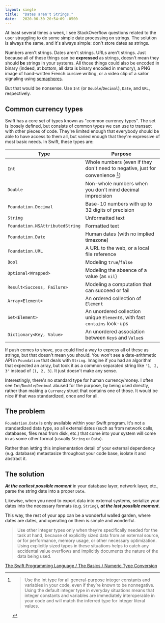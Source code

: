 ```yaml
---
layout: single
title:  "Dates aren't Strings."
date:   2020-06-30 20:54:09 -0500
---
```

At least several times a week, I see StackOverflow questions related to the user struggling to do some simple date processing on strings. The solution is always the same, and it's always simple: don't store dates as strings.

Numbers aren't strings. Dates aren't strings. URLs aren't strings. Just because all of these things can be **expressed** as strings, doesn't mean they should **be** strings in your systems. All those things could also be encoded in binary (indeed, at bottom, all data is binary encoded in memory), a PNG image of hand-written French cursive writing, or a video clip of a sailor signaling using [semaphores](https://en.wikipedia.org/wiki/Semaphore_(programming)).

But that would be nonsense. Use `Int` (or `Double`/`Decimal`), `Date`, and `URL`, respectively.

## Common currency types

Swift has a core set of types known as "common currency types". The set is loosely defined, but consists of common types we can use to transact with other pieces of code. They're limited enough that everybody should be able to have access to them all, but varied enough that they're expressive of most basic needs. In Swift, these types are:

| Type                            | Purpose                                                                        |
| ------------------------------- | ------------------------------------------------------------------------------ |
| `Int`                           | Whole numbers (even if they don't need to negative, just for convenience [^1]) |
| `Double`                        | Non-whole numbers when you don't mind decimal imprecision                      |
| `Foundation.Decimal`            | Base-10 numbers with up to 32 digits of precision                              |
| `String`                        | Unformatted text                                                               |
| `Foundation.NSAttributedString` | Formatted text                                                                 |
| `Foundation.Date`               | Human dates (with no implied timezone)                                         |
| `Foundation.URL`                | A URL to the web, or a local file reference                                    |
| `Bool`                          | Modeling `true`/`false`                                                        |
| `Optional<Wrapped>`             | Modeling the absence of a value (as `nil`)                                     |
| `Result<Success, Failure>`      | Modeling a computation that can succeed or fail                                |
| `Array<Element>`                | An ordered collection of `Element`                                             |
| `Set<Element>`                  | An unordered collection unique `Element`s, with fast `contains` look-ups        |
| `Dictionary<Key, Value>`        | An unordered association between `Key`s and `Value`s                           |

If push comes to shove, you could find a way to express all of these as strings, but that doesn't mean you should. You won't see a date-arithmetic API in `Foundation` that deals with `String`. Imagine if you had an algorithm that expected an array, but took it as a common separated string like `"1, 2, 3"` instead of `[1, 2, 3]`. It just doesn't make any sense.

Interestingly, there's no standard type for human currency/money. I often see `Int`/`Double`/`Decimal` abused for the purpose, by being used directly, rather than making a `Currency` struct that contains one of those. It would be nice if that was standardized, once and for all.

## The problem

`Foundation.Date` is only available within your Swift program. It's not a standardized data type, so all external dates (such as from network calls, databases, files read from disk, etc.) that come into your system will come in as some other format (usually `String` or `Data`).

Rather than letting this implementation detail of your external dependency (e.g. database) metastasize throughout your code base, isolate it and abstract it.

## The solution

***At the earliest possible moment*** in your database layer, network layer, etc., parse the string date into a proper `Date`.

Likewise, when you need to export data into external systems, serialize your dates into the necessary formats (e.g. `String`), ***at the last possible moment***.

This way, the rest of your app can be a wonderful walled garden, where dates are dates, and operating on them is simple and wonderful.

[^1]: > Use the Int type for all general-purpose integer constants and variables in your code, even if they’re known to be nonnegative. Using the default integer type in everyday situations means that integer constants and variables are immediately interoperable in your code and will match the inferred type for integer literal values.
  >
  > Use other integer types only when they’re specifically needed for the task at hand, because of explicitly sized data from an external source, or for performance, memory usage, or other necessary optimization. Using explicitly sized types in these situations helps to catch any accidental value overflows and implicitly documents the nature of the data being used.

  [The Swift Programming Language / The Basics / Numeric Type Conversion](https://docs.swift.org/swift-book/LanguageGuide/TheBasics.html#ID324)
